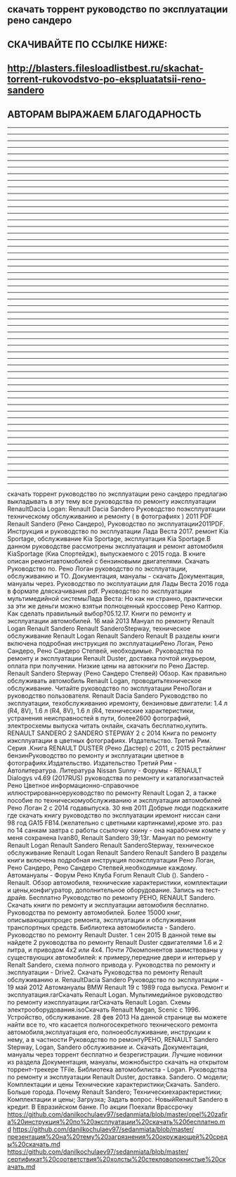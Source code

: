 скачать торрент руководство по эксплуатации рено сандеро
--------------------------------------------------
СКАЧИВАЙТЕ ПО ССЫЛКЕ НИЖЕ:
--------------------------------------------------
http://blasters.filesloadlistbest.ru/skachat-torrent-rukovodstvo-po-ekspluatatsii-reno-sandero
--------------------------------------------------
АВТОРАМ ВЫРАЖАЕМ БЛАГОДАРНОСТЬ
--------------------------------------------------
--------------------------------------------------
--------------------------------------------------
--------------------------------------------------
--------------------------------------------------
--------------------------------------------------
--------------------------------------------------
--------------------------------------------------
--------------------------------------------------
--------------------------------------------------
--------------------------------------------------
--------------------------------------------------
--------------------------------------------------
--------------------------------------------------
--------------------------------------------------
--------------------------------------------------
--------------------------------------------------
--------------------------------------------------
--------------------------------------------------
--------------------------------------------------
--------------------------------------------------
--------------------------------------------------
--------------------------------------------------
--------------------------------------------------
--------------------------------------------------
--------------------------------------------------
--------------------------------------------------
--------------------------------------------------
--------------------------------------------------
--------------------------------------------------
--------------------------------------------------
--------------------------------------------------
--------------------------------------------------
--------------------------------------------------
--------------------------------------------------
--------------------------------------------------
--------------------------------------------------
--------------------------------------------------
--------------------------------------------------
--------------------------------------------------
--------------------------------------------------
--------------------------------------------------
--------------------------------------------------
--------------------------------------------------
--------------------------------------------------
--------------------------------------------------
--------------------------------------------------
--------------------------------------------------
--------------------------------------------------
--------------------------------------------------
--------------------------------------------------
--------------------------------------------------
--------------------------------------------------
--------------------------------------------------
--------------------------------------------------
--------------------------------------------------
скачать торрент руководство по эксплуатации рено сандеро предлагаю выкладывать в эту тему все руководства по ремонту иэксплуатации RenaultDacia Logan:  Renault  Dacia Sandero Руководство поэксплуатации техническому обслуживанию и ремонту ( в фотографиях ) 2011 PDF  Renault Sandero (Рено Сандеро), Руководство по эксплуатации2011PDF. Инструкция и руководство по эксплуатации Лада Веста 2017. ремонт Kia Sportage, обслуживание Kia Sportage, эксплуатация Kia Sportage.В данном руководстве рассмотрены эксплуатация и ремонт автомобиля KiaSportage (Киа Спортейдж), выпускаемого с 2015 года. В книге описан ремонтавтомобилей с бензиновыми двигателями. Скачать Руководство по. Рено Логан руководство по эксплуатации, обслуживанию и ТО. Документация, мануалы - скачать Документация, мануалы через. Руководство по эксплуатации для Лады Веста 2016 года в формате дляскачивания pdf.  Руководство по эксплуатации мультимедийной системыЛада Веста:  Но как ни странно, практически за эти же деньги можно взятьи полноценный кроссовер Рено Каптюр. Как сделать правильный выбор?05.12.17. Книги по ремонту и эксплуатации автомобилей. 16 май 2013  Мануал по ремонту Renault Logan  Renault Sandero  Renault SanderoStepway, техническое обслуживание Renault Logan  Renault Sandero Renault  В разделы книги включена подробная инструкция по эксплуатацииРено Логан, Рено Сандеро, Рено Сандеро Степвей, необходимые. Руководства по ремонту и эксплуатации Renault Duster, доставка почтой икурьером, оплата при получении. Низкие цены на автокниги по Рено Дастер. Renault Sandero Stepway (Рено Сандеро Степвей)  Обзор. Как правильно обслуживать автомобиль Renault Logan, проводитьтехническое обслуживание. Читайте руководство по эксплуатации РеноЛоган и руководство пользователя. Renault  Dacia Sandero Руководство по эксплуатации, техобслуживанию иремонту, бензиновые двигатели: 1.4 л (R4, 8V), 1.6 л (R4, 8V), 1.6 л (R4, технические характеристики, устранения неисправностей в пути, более2600 фотографий, электросхемы выпуска читать онлайн, скачать бесплатно,купить. RENAULT SANDERO 2  SANDERO STEPWAY 2 с 2014 Книга по ремонту иэксплуатации в цветных фотографиях. Издательство. Третий Рим. Серия .Книга RENAULT DUSTER (Рено Дастер) с 2011, с 2015 рестайлинг бензинРуководство по ремонту и эксплуатации цветное в фотографиях.Издательство. Издательство Третий Рим - Автолитература. Литература Nissan Sunny - Форумы -
RENAULT Dialogys v4.69 (2017RUS) руководства по ремонту и каталогизапчастей Рено  Цветное информационно-справочное иллюстрированноеруководство по ремонту Renault Logan 2, а также пособие по техническомуобслуживанию и эксплуатации автомобилей Рено Логан 2 с 2014 годавыпуска. 30 янв 2011  Добрые люди подскажите где скачать книгу руководство по эксплуатации иремонт ниссан сани 98 год GA15 FB14.(желательно с цветными картинками),кроме это.  раз по 14 санкам завтра с работы ссылочку скину - она нарабочем компе у меня сохранена Ivan80, Renault Sandero 39;13г. Мануал по ремонту Renault Logan  Renault Sandero  Renault SanderoStepway, техническое обслуживание Renault Logan  Renault Sandero Renault Sandero  В разделы книги включена подробная инструкция поэксплуатации Рено Логан, Рено Сандеро, Рено Сандеро Степвей,необходимые каждому. Автомануалы - Форум Рено Клуба  Forum Renault Club (). Sandero - Renault. Обзор автомобиля, технические характеристики, комплектации и цены,конфигуратор, дополнительное оборудование. Запись на тест-драйв. Бесплатно Руководство по ремонту РЕНО, RENAULT Sandero. Скачать книги по ремонту и эксплуатации автомобиля бесплатно. Руководства по ремонту автомобилей. Более 15000 книг, описывающихпроцес ремонта, эксплуатации и обслуживания транспортных средств. Библиотека автомобилиста - Sandero. Руководство по ремонту Renault Duster. 1 сен 2015  В данной теме вы найдете 2 руководства по ремонту Renault Duster сдвигателями 1.6 и 2 литра, и приводом 4х2 или 4х4.  Почти 70компонентов заимствованы у существующих автомобилей: к примеру,передние двери и интерьер  у Renalt Sandero, схема полного привода  у. Руководства по ремонту и эксплуатации - Drive2. Скачать Руководства по ремонту Renault обслуживанию и. RenaultDacia Sandero Руководство по эксплуатации  -
19 май 2012  Автомануалы BMW Renault 19 с 1989 года выпуска. Ремонт и эксплуатация.rarСкачать Renault Logan. Mультимедийное руководство по ремонту иэксплуатации.rarСкачать Renault Logan. Схемы электрооборудования.isoСкачать Renault Megan, Scenic с 1996. Устройство, обслуживание. 28 фев 2013  На данной странице вы можете найти все то, что касается полногосекретного технического ремонта автомобиля,эксплуатация его, полноеобслуживание, инструкции к нему, а в частности Руководство по ремонтуРЕНО, RENAULT Sandero Stepway, Logan, Sandero обслуживание и. Скачать Документация, мануалы через торрент бесплатно и безрегистрации. Лучшие новинки из раздела Документация, мануалы, можнобыстро скачать на открытом торрент-трекере TFile. Библиотека автомобилиста - Logan. Руководства по ремонту и эксплуатации Renault Duster, доставка. Sandero. О модели; Комплектации и цены  Технические характеристики;Скачать. Sandero. Больше города. Почему Renault Sandero; Техническиехарактеристики; Комплектации и цены; Загрузка; Задать вопрос. НовыйRenault Sandero  в кредит. В Евразийском банке. По акции Поехали Врассрочку
https://github.com/danilkochulaev97/sedanmiata/blob/master/opel%20zafira%20инструкция%20по%20эксплуатации%20скачать%20бесплатно.md
https://github.com/danilkochulaev97/sedanmiata/blob/master/презентация%20на%20тему%20загрязнения%20окружающей%20среды%20скачать.md
https://github.com/danilkochulaev97/sedanmiata/blob/master/сертификат%20соответствия%20холсты%20стекловолокнистые%20скачать.md